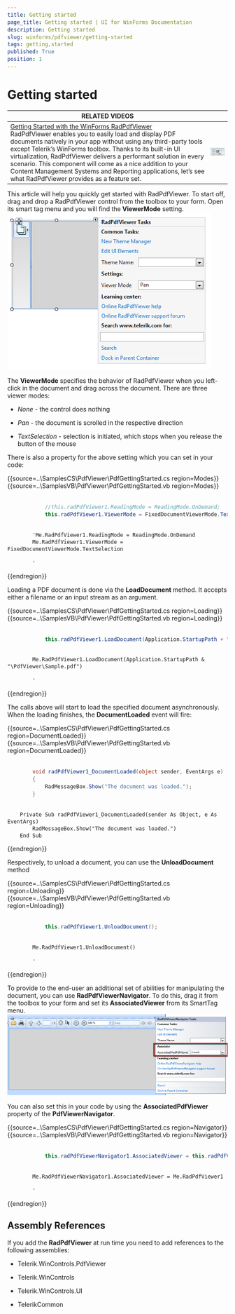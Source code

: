 ```yaml
---
title: Getting started
page_title: Getting started | UI for WinForms Documentation
description: Getting started
slug: winforms/pdfviewer/getting-started
tags: getting,started
published: True
position: 1
---
```


# Getting started




| RELATED VIDEOS |  |
| ------ | ------ |
|[Getting Started with the WinForms RadPdfViewer](http://tv.telerik.com/watch/radcontrols-for-winforms/getting-started-with-the-winforms-radpdfviewer)<br>RadPdfViewer enables you to easily load and display PDF documents natively in your app without using any third-party tools except Telerik’s WinForms toolbox. Thanks to its built-in UI virtualization, RadPdfViewer delivers a performant solution in every scenario. This component will come as a nice addition to your Content Management Systems and Reporting applications, let’s see what RadPdfViewer provides as a feature set.|![pdfviewer-getting-started 003](images/pdfviewer-getting-started003.png)|

This article will help you quickly get started with RadPdfViewer. To start off, drag and drop a RadPdfViewer control from the toolbox to your form. Open its smart tag menu and you will find the __ViewerMode__ setting.<br>![pdfviewer-getting-started 001](images/pdfviewer-getting-started001.png)

The __ViewerMode__ specifies the behavior of RadPdfViewer when you left-click in the document and drag across the document. There are three viewer modes:

* *None* - the control does nothing

* *Pan* - the document is scrolled in the respective direction

* *TextSelection* - selection is initiated, which stops when you release the button of the mouse

There is also a property for the above setting which you can set in your code:

{{source=..\SamplesCS\PdfViewer\PdfGettingStarted.cs region=Modes}} 
{{source=..\SamplesVB\PdfViewer\PdfGettingStarted.vb region=Modes}} 

````C#

            //this.radPdfViewer1.ReadingMode = ReadingMode.OnDemand;
            this.radPdfViewer1.ViewerMode = FixedDocumentViewerMode.TextSelection;
````
````VB.NET

        'Me.RadPdfViewer1.ReadingMode = ReadingMode.OnDemand
        Me.RadPdfViewer1.ViewerMode = FixedDocumentViewerMode.TextSelection

        '
````

{{endregion}}

Loading a PDF document is done via the __LoadDocument__ method. It accepts either a filename or an input stream as an argument.

{{source=..\SamplesCS\PdfViewer\PdfGettingStarted.cs region=Loading}} 
{{source=..\SamplesVB\PdfViewer\PdfGettingStarted.vb region=Loading}} 

````C#

            this.radPdfViewer1.LoadDocument(Application.StartupPath + "\\PdfViewer\\Sample.pdf");
````
````VB.NET

        Me.RadPdfViewer1.LoadDocument(Application.StartupPath & "\PdfViewer\Sample.pdf")

        '
````

{{endregion}}

The calls above will start to load the specified document asynchronously. When the loading finishes, the __DocumentLoaded__ event will fire:

{{source=..\SamplesCS\PdfViewer\PdfGettingStarted.cs region=DocumentLoaded}} 
{{source=..\SamplesVB\PdfViewer\PdfGettingStarted.vb region=DocumentLoaded}} 

````C#

        void radPdfViewer1_DocumentLoaded(object sender, EventArgs e)
        {
            RadMessageBox.Show("The document was loaded.");
        }
````
````VB.NET

    Private Sub radPdfViewer1_DocumentLoaded(sender As Object, e As EventArgs)
        RadMessageBox.Show("The document was loaded.")
    End Sub
````

{{endregion}}

Respectively, to unload a document, you can use the __UnloadDocument__ method 

{{source=..\SamplesCS\PdfViewer\PdfGettingStarted.cs region=Unloading}} 
{{source=..\SamplesVB\PdfViewer\PdfGettingStarted.vb region=Unloading}} 

````C#

            this.radPdfViewer1.UnloadDocument();
````
````VB.NET

        Me.RadPdfViewer1.UnloadDocument()

        '
````

{{endregion}}

To provide to the end-user an additional set of abilities for manipulating the document, you can use __RadPdfViewerNavigator__. To do this, drag it from the toolbox to your form and set its __AssociatedViewer__ from its SmartTag menu. <br>![pdfviewer-getting-started 002](images/pdfviewer-getting-started002.png)

You can also set this in your code by using the __AssociatedPdfViewer__ property of the __PdfViewerNavigator__.

{{source=..\SamplesCS\PdfViewer\PdfGettingStarted.cs region=Navigator}} 
{{source=..\SamplesVB\PdfViewer\PdfGettingStarted.vb region=Navigator}} 

````C#

            this.radPdfViewerNavigator1.AssociatedViewer = this.radPdfViewer1;
````
````VB.NET

        Me.RadPdfViewerNavigator1.AssociatedViewer = Me.RadPdfViewer1

        '
````

{{endregion}}

## Assembly References

If you add the __RadPdfViewer__ at run time you need to add references to the following assemblies:

* Telerik.WinControls.PdfViewer

* Telerik.WinControls

* Telerik.WinControls.UI

* TelerikCommon